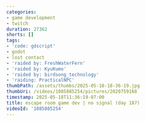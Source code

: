 ```yaml
---
categories:
- game development
- twitch
duration: 27362
shorts: []
tags:
- 'code: gdscript'
- godot
- lost contact
- 'raided by: FreshWaterFern'
- 'raided by: KyuKumo'
- 'raided by: birdsong_technology'
- 'raiding: PracticalNPC'
thumbPath: /assets/thumbs/2025-05-18-18-36-19.jpg
thumbUri: /videos/1085885254/pictures/2020759168
timestamp: 2025-05-18T11:36:19-07:00
title: escape room game dev | no signal (day 187)
videoId: '1085885254'
---
```

